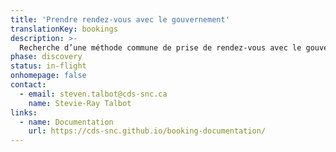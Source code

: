 ```yaml
---
title: 'Prendre rendez-vous avec le gouvernement'
translationKey: bookings
description: >-
  Recherche d’une méthode commune de prise de rendez-vous avec le gouvernement qui permet aux gens d’obtenir l’assistance en personne dont ils ont besoin.
phase: discovery
status: in-flight
onhomepage: false
contact:
  - email: steven.talbot@cds-snc.ca
    name: Stevie-Ray Talbot
links:
  - name: Documentation
    url: https://cds-snc.github.io/booking-documentation/
---
```

